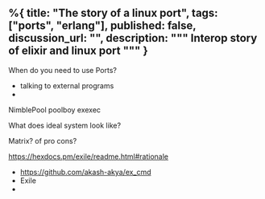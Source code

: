 %{
  title: "The story of a linux port",
  tags: ["ports", "erlang"],
  published: false,
  discussion_url: "",
  description: """
  Interop story of elixir and linux port
  """
}
---

When do you need to use Ports?
  - talking to external programs 
  - 

NimblePool 
poolboy 
exexec


What does ideal system look like? 

Matrix? of pro cons? 


https://hexdocs.pm/exile/readme.html#rationale






* https://github.com/akash-akya/ex_cmd
* Exile
* 
